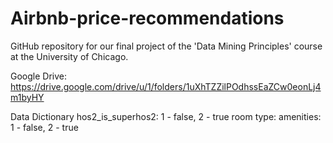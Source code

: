 # Airbnb-price-recommendations

GitHub repository for our final project of the 'Data Mining Principles' course at the University of Chicago. 

Google Drive: https://drive.google.com/drive/u/1/folders/1uXhTZZilPOdhssEaZCw0eonLj4m1byHY

Data Dictionary
hos2_is_superhos2: 1 - false, 2 - true
room type: 
amenities: 1 - false, 2 - true
